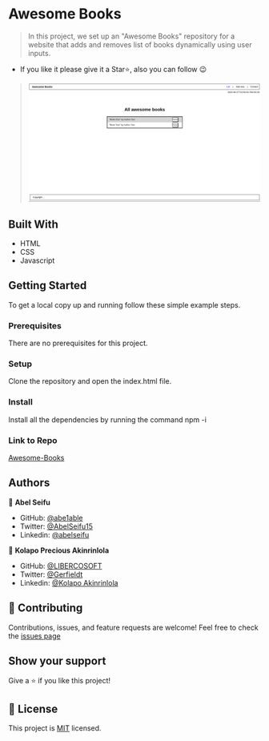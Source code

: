 # Awesome Books

> In this project, we set up an "Awesome Books" repository for a website that adds and removes list of books dynamically using user inputs.

- If you like it please give it a Star⭐️, also you can follow :wink:

> ![project screenshot](./awesome_book.png)

## Built With

- HTML
- CSS
- Javascript

## Getting Started

To get a local copy up and running follow these simple example steps.

### Prerequisites

There are no prerequisites for this project.

### Setup

Clone the repository and open the index.html file.

### Install

Install all the dependencies by running the command npm -i

### Link to Repo

[Awesome-Books](https://github.com/LIBERCOSOFT/awesome-books)

## Authors

👤 **Abel Seifu**

- GitHub: [@abe1able](https://github.com/abe1able)
- Twitter: [@AbelSeifu15](https://twitter.com/AbelSeifu15)
- Linkedin: [@abelseifu](https://www.linkedin.com/in/abel-seifu-184543233/)

👤 **Kolapo Precious Akinrinlola**

- GitHub: [@LIBERCOSOFT](https://github.com/LIBERCOSOFT)
- Twitter: [@Gerfieldt](https://twitter.com/Gerfieldt)
- Linkedin: [@Kolapo Akinrinlola](https://www.linkedin.com/in/kolapo-akinrinlola-072097110)

## 🤝 Contributing

Contributions, issues, and feature requests are welcome!
Feel free to check the [issues page](https://github.com/Abe1able/Awesome-Books/issues)

## Show your support

Give a ⭐️ if you like this project!

## 📝 License

This project is [MIT](./LICENSE) licensed.
